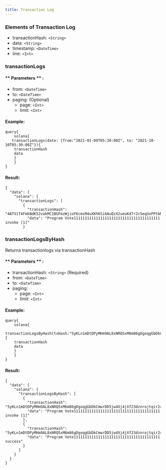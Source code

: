 ```yaml
---
title: Transaction Log
---
```


### Elements of Transaction Log
* transactionHash: `<String>`
* data: `<String>`
* timestamp: `<DateTime>`
* line: `<Int>`

### transactionLogs


#### ** Parameters ** :
- from: `<DateTime>`
- to: `<DateTime>`
- paging: (Optional)
  - page: `<Int>`
  - limit: `<Int>`


#### Example:
```
query{
	solana{
   transactionLogs(date: {from:"2021-01-09T05:30:00Z", to: "2021-10-10T05:30:00Z"}){
    transactionHash
    data
  	}
	}
}

```

#### Result:
```
{
  "data": {
    "solana": {
      "transactionLogs": [
        {
          "transactionHash": "4ATViT4FmkNdK52vakMC1BGFmzWjioF6cmsM4uXKhKSi6AuQzX2ueuKd7r2c5eqUxPPtbNCwJnH6nhAhLsj955YF",
          "data": "Program Vote111111111111111111111111111111111111111 invoke [1]"
        }
```

### transactionLogsByHash
Returns transactionlogs via transactionHash


#### ** Parameters ** :
- transactionHash: `<String>` (Required)
- from: `<DateTime>`
- to: `<DateTime>`
- paging:
  - page: `<Int>`
  - limit: `<Int>`


#### Example:
```
query{
	solana{
   transactionLogsByHash(txHash:"5yKLn1mDtDPyMHm9AL8xNRQ5xM6m86gDgoqgGbDkCmwrDD5jw4Xj4jXf23dznrojtqir2xoBmxANd8rWAtvpzNSp"){
    transactionHash
    data
  	}
	}
}
```

#### Result:
```
{
  "data": {
    "solana": {
      "transactionLogsByHash": [
        {
          "transactionHash": "5yKLn1mDtDPyMHm9AL8xNRQ5xM6m86gDgoqgGbDkCmwrDD5jw4Xj4jXf23dznrojtqir2xoBmxANd8rWAtvpzNSp",
          "data": "Program Vote111111111111111111111111111111111111111 invoke [1]"
        },
        {
          "transactionHash": "5yKLn1mDtDPyMHm9AL8xNRQ5xM6m86gDgoqgGbDkCmwrDD5jw4Xj4jXf23dznrojtqir2xoBmxANd8rWAtvpzNSp",
          "data": "Program Vote111111111111111111111111111111111111111 success"
        }
      ]
    }
  }
}
```
